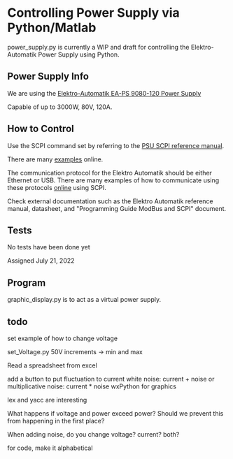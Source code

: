 # Controlling Power Supply via Python/Matlab

power_supply.py is currently a WIP and draft for controlling the Elektro-Automatik Power Supply using Python.

## Power Supply Info

We are using the [Elektro-Automatik EA-PS 9080-120 Power Supply](https://www.tequipment.net/Elektro-Automatik/EA-PS-9080-120-2U/DC-Power-Supplies/Lab-Power-Supplies/#docs)

Capable of up to 3000W, 80V, 120A.

## How to Control

Use the SCPI command set by referring to the [PSU SCPI reference manual](https://www.envox.eu/bench-power-supply/psu-scpi-reference-manual/psu-scpi-commands-summary/).

There are many [examples](https://www.envox.eu/bench-power-supply/psu-scpi-reference-manual/psu-scpi-programming-examples/) online.

The communication protocol for the Elektro Automatik should be either Ethernet or USB. There are many examples of how to communicate using these protocols [online](https://magna-power.com/learn/kb/instrumentation-programming-with-python) using SCPI.

Check external documentation such as the Elektro Automatik reference manual, datasheet, and "Programming Guide ModBus and SCPI" document.

## Tests

No tests have been done yet

Assigned July 21, 2022

## Program

graphic_display.py is to act as a virtual power supply.

## todo

set example of how to change voltage

set_Voltage.py 50V
increments -> min and max

Read a spreadsheet from excel

add a button to put fluctuation to current
white noise: current + noise
or multiplicative noise: current * noise
wxPython for graphics

lex and yacc are interesting

What happens if voltage and power exceed power? Should we prevent this from happening in the first place?

When adding noise, do you change voltage? current? both?

for code, make it alphabetical